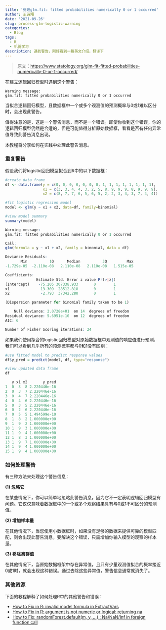 ```yaml
---
title: '处理glm.fit: fitted probabilities numerically 0 or 1 occurred'
author: 王诗翔
date: '2021-09-26'
slug: process-glm-logistic-warning
categories:
  - Blog
tags:
  - R
  - 机器学习
description: 遇到警告，刚好看到一篇英文介绍，翻译下
---
```


> 原文：<https://www.statology.org/glm-fit-fitted-probabilities-numerically-0-or-1-occurred/>

在建立逻辑回归模型时遇到这个警告：

```
Warning message:
glm.fit: fitted probabilities numerically 0 or 1 occurred 
```

当拟合逻辑回归模型，且数据框中一个或多个观测值的预测概率与0或1难以区分时，会出现此警告。

值得注意的是，这是一个警告消息，而不是一个错误。即使你收到这个错误，你的逻辑回归模型仍然是合适的，但是可能值得分析原始数据框，看看是否有任何异常值导致此警告消息出现。

本教程将分享如何在实践中处理此警告消息。

### 重复警告

假设我们将logistic回归模型拟合到R中的以下数据框：

```R
#create data frame
df <- data.frame(y = c(0, 0, 0, 0, 0, 0, 0, 1, 1, 1, 1, 1, 1, 1, 1),
                 x1 = c(3, 3, 4, 4, 3, 2, 5, 8, 9, 9, 9, 8, 9, 9, 9),
                 x2 = c(8, 7, 7, 6, 5, 6, 5, 2, 2, 3, 4, 3, 7, 4, 4))

#fit logistic regression model
model <- glm(y ~ x1 + x2, data=df, family=binomial)

#view model summary
summary(model)

Warning message:
glm.fit: fitted probabilities numerically 0 or 1 occurred 

Call:
glm(formula = y ~ x1 + x2, family = binomial, data = df)

Deviance Residuals: 
       Min          1Q      Median          3Q         Max  
-1.729e-05  -2.110e-08   2.110e-08   2.110e-08   1.515e-05  

Coefficients:
              Estimate Std. Error z value Pr(>|z|)
(Intercept)    -75.205 307338.933       0        1
x1              13.309  28512.818       0        1
x2              -2.793  37342.280       0        1

(Dispersion parameter for binomial family taken to be 1)

    Null deviance: 2.0728e+01  on 14  degrees of freedom
Residual deviance: 5.6951e-10  on 12  degrees of freedom
AIC: 6

Number of Fisher Scoring iterations: 24
```

如果我们使用拟合的logistic回归模型对原始数据框中观测值的响应值进行预测，我们可以看到几乎所有的预测概率都与0和1没有区别：

```R
#use fitted model to predict response values
df$y_pred = predict(model, df, type="response")

#view updated data frame
df

   y x1 x2       y_pred
1  0  3  8 2.220446e-16
2  0  3  7 2.220446e-16
3  0  4  7 2.220446e-16
4  0  4  6 2.220446e-16
5  0  3  5 2.220446e-16
6  0  2  6 2.220446e-16
7  0  5  5 1.494599e-10
8  1  8  2 1.000000e+00
9  1  9  2 1.000000e+00
10 1  9  3 1.000000e+00
11 1  9  4 1.000000e+00
12 1  8  3 1.000000e+00
13 1  9  7 1.000000e+00
14 1  9  4 1.000000e+00
15 1  9  4 1.000000e+00
```

### 如何处理警告

有三种方法来处理这个警告信息：


**(1) 忽略它** 

在某些情况下，你可以简单地忽略此警告消息，因为它不一定表明逻辑回归模型有问题。它仅仅意味着数据框中的一个或多个观察结果具有与0或1不可区分的预测值。


**(2) 增加样本量**

在其他情况下，当您使用小数据框时，如果没有足够的数据来提供可靠的模型匹配，则会出现此警告消息。要解决这个错误，只需增加你输入模型的观察的样本量。


**(3) 移除离群值**

在其他情况下，当原始数据框架中存在异常值，且只有少量观测值拟合的概率接近0或1时，就会出现这种错误。通过去除这些异常值，警告信息通常就消失了。

### **其他资源**

下面的教程解释了如何处理R中的其他警告和错误：

- [How to Fix in R: invalid model formula in ExtractVars](https://www.statology.org/r-invalid-model-formula-in-extractvars/)
- [How to Fix in R: argument is not numeric or logical: returning na](https://www.statology.org/r-argument-is-not-numeric-or-logical/)
- [How to Fix: randomForest.default(m, y, …) : Na/NaN/Inf in foreign function call](https://www.statology.org/randomforest-na-nan-inf-in-foreign-function-call/)